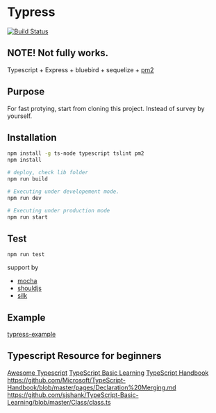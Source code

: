 # Typress
[![Build Status](https://travis-ci.org/swhsiang/typress.svg?branch=master)](https://travis-ci.org/swhsiang/typress)
## NOTE! Not fully works.

Typescript + Express + bluebird + sequelize + [pm2](http://pm2.keymetrics.io/)

## Purpose

For fast protying, start from cloning this project. Instead of survey by yourself.

## Installation

```bash
npm install -g ts-node typescript tslint pm2
npm install

# deploy, check lib folder
npm run build

# Executing under developement mode.
npm run dev

# Executing under production mode
npm run start
```

## Test

`npm run test`

support by

* [mocha](mochajs.org)
* [shouldjs](shouldjs.github.io)
* [silk](https://github.com/matryer/silk)

## Example

[typress-example](https://github.com/swhsiang/typress-example.git)

## Typescript Resource for beginners
[Awesome Typescript](https://github.com/dzharii/awesome-typescript)
[TypeScript Basic Learning](https://github.com/sjshank/TypeScript-Basic-Learning)
[TypeScript Handbook](https://github.com/Microsoft/TypeScript-Handbook/)
https://github.com/Microsoft/TypeScript-Handbook/blob/master/pages/Declaration%20Merging.md
https://github.com/sjshank/TypeScript-Basic-Learning/blob/master/Class/class.ts

